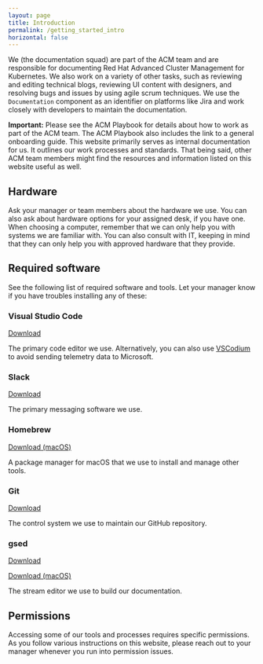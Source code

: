 ```yaml
---
layout: page
title: Introduction
permalink: /getting_started_intro
horizontal: false
---
```


We (the documentation squad) are part of the ACM team and are responsible for documenting Red Hat Advanced Cluster Management for Kubernetes. We also work on a variety of other tasks, such as reviewing and editing technical blogs, reviewing UI content with designers, and resolving bugs and issues by using agile scrum techniques. We use the `Documentation` component as an identifier on platforms like Jira and work closely with developers to maintain the documentation.

**Important:** Please see the ACM Playbook for details about how to work as part of the ACM team. The ACM Playbook also includes the link to a general onboarding guide. This website primarily serves as internal documentation for us. It outlines our work processes and standards. That being said, other ACM team members might find the resources and information listed on this website useful as well.

## Hardware

Ask your manager or team members about the hardware we use. You can also ask about hardware options for your assigned desk, if you have one. When choosing a computer, remember that we can only help you with systems we are familiar with. You can also consult with IT, keeping in mind that they can only help you with approved hardware that they provide.

## Required software

See the following list of required software and tools. Let your manager know if you have troubles installing any of these:

### Visual Studio Code

[Download](https://code.visualstudio.com/download/)

The primary code editor we use. Alternatively, you can also use [VSCodium](https://vscodium.com/) to avoid sending telemetry data to Microsoft.

### Slack

[Download](https://slack.com/downloads/)

The primary messaging software we use.

### Homebrew

[Download (macOS)](https://brew.sh/)

A package manager for macOS that we use to install and manage other tools.

### Git

[Download](https://git-scm.com/downloads)

The control system we use to maintain our GitHub repository.

### gsed

[Download](https://www.gnu.org/software/sed/)

[Download (macOS)](https://formulae.brew.sh/formula/gnu-sed)

The stream editor we use to build our documentation.

## Permissions

Accessing some of our tools and processes requires specific permissions. As you follow various instructions on this website, please reach out to your manager whenever you run into permission issues.

